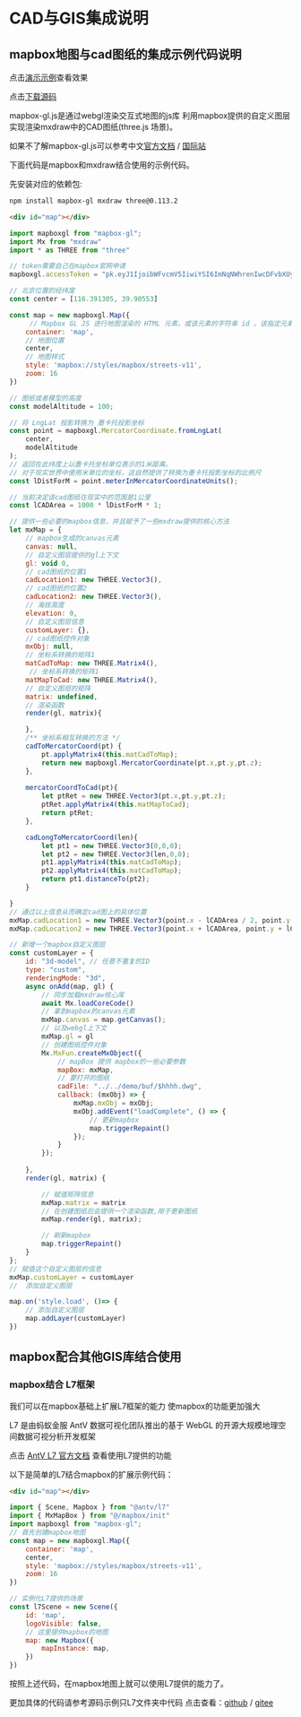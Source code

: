 # CAD与GIS集成说明


## mapbox地图与cad图纸的集成示例代码说明

点击[演示示例](https://www.mxdraw3d.com/sample/vuemapbox/?cmd=Mx_CADGISDemo&autoinit=n)查看效果

点击[下载源码]() 

mapbox-gl.js是通过webgl渲染交互式地图的js库 利用mapbox提供的自定义图层实现渲染mxdraw中的CAD图纸(three.js 场景)。

如果不了解mapbox-gl.js可以参考中文[官方文档](http://www.mapbox.cn/mapbox-gl-js/api/) / [国际站](https://www.mapbox.com/)

下面代码是mapbox和mxdraw结合使用的示例代码。

先安装对应的依赖包:

```sh
npm install mapbox-gl mxdraw three@0.113.2
```

``` html
<div id="map"></div>
```

``` js
import mapboxgl from "mapbox-gl";
import Mx from "mxdraw"
import * as THREE from "three"

// token需要自己在mapbox官网申请
mapboxgl.accessToken = "pk.eyJ1IjoibWFvcmV5IiwiYSI6ImNqNWhrenIwcDFvbXUyd3I2bTJxYzZ4em8ifQ.KHZIehQuWW9AsMaGtATdwA"

// 北京位置的经纬度
const center = [116.391305, 39.90553]

const map = new mapboxgl.Map({
     // Mapbox GL JS 进行地图渲染的 HTML 元素，或该元素的字符串 id 。该指定元素不能有子元素。
    container: 'map',
    // 地图位置
    center,
    // 地图样式
    style: 'mapbox://styles/mapbox/streets-v11',
    zoom: 16
})

// 图纸或者模型的高度
const modelAltitude = 100;

// 将 LngLat 投影转换为 墨卡托投影坐标
const point = mapboxgl.MercatorCoordinate.fromLngLat(
    center,
    modelAltitude
);
// 返回在此纬度上以墨卡托坐标单位表示的1米距离。
// 对于现实世界中使用米单位的坐标，这自然提供了转换为墨卡托投影坐标的比例尺
const lDistForM = point.meterInMercatorCoordinateUnits();

// 当前决定该cad图纸在现实中的范围是1公里
const lCADArea = 1000 * lDistForM * 1;

// 提供一些必要的mapbox信息，并且赋予了一些mxdraw提供的核心方法
let mxMap = {
    // mapbox生成的canvas元素
    canvas: null,
    // 自定义图层提供的gl上下文
    gl: void 0,
    // cad图纸的位置1
    cadLocation1: new THREE.Vector3(),
    // cad图纸的位置2
    cadLocation2: new THREE.Vector3(),
    // 海拔高度
    elevation: 0,
    // 自定义图层信息
    customLayer: {},
    // cad图纸控件对象
    mxObj: null,
    // 坐标系转换的矩阵1
    matCadToMap: new THREE.Matrix4(),
     // 坐标系转换的矩阵1
    matMapToCad: new THREE.Matrix4(),
    // 自定义图层的矩阵
    matrix: undefined,
    // 渲染函数
    render(gl, matrix){

    },
    /** 坐标系相互转换的方法 */ 
    cadToMercatorCoord(pt) {
        pt.applyMatrix4(this.matCadToMap);
        return new mapboxgl.MercatorCoordinate(pt.x,pt.y,pt.z); 
    },
    
    mercatorCoordToCad(pt){
        let ptRet = new THREE.Vector3(pt.x,pt.y,pt.z);
        ptRet.applyMatrix4(this.matMapToCad);
        return ptRet; 
    },

    cadLongToMercatorCoord(len){
        let pt1 = new THREE.Vector3(0,0,0);
        let pt2 = new THREE.Vector3(len,0,0);
        pt1.applyMatrix4(this.matCadToMap);
        pt2.applyMatrix4(this.matCadToMap);
        return pt1.distanceTo(pt2);
    }

}
// 通过以上信息从而确定cad图上的具体位置
mxMap.cadLocation1 = new THREE.Vector3(point.x - lCADArea / 2, point.y - lCADArea, point.z);
mxMap.cadLocation2 = new THREE.Vector3(point.x + lCADArea, point.y + lCADArea / 2, point.z);

// 新增一个mapbox自定义图层
const customLayer = {
    id: "3d-model", // 任意不重复的ID
    type: "custom",
    renderingMode: "3d",
    async onAdd(map, gl) {
        // 同步加载mxdraw核心库
        await Mx.loadCoreCode()
        // 拿到mapbox的canvas元素
        mxMap.canvas = map.getCanvas();
        // 以及webgl上下文
        mxMap.gl = gl
        // 创建图纸控件对象
        Mx.MxFun.createMxObject({
            // mapBox 提供 mapbox的一些必要参数
            mapBox: mxMap,
            // 要打开的图纸
            cadFile: "../../demo/buf/$hhhh.dwg",
            callback: (mxObj) => {
                mxMap.mxObj = mxObj;
                mxObj.addEvent("loadComplete", () => {
                    // 更新mapbox
                    map.triggerRepaint()
                });
            }
        }); 
  
    },
    render(gl, matrix) {

        // 赋值矩阵信息
        mxMap.matrix = matrix
        // 在创建图纸后会提供一个渲染函数,用于更新图纸
        mxMap.render(gl, matrix);

        // 刷新mapbox
        map.triggerRepaint()
    }
};
// 赋值这个自定义图层的信息
mxMap.customLayer = customLayer
//  添加自定义图层

map.on('style.load', ()=> {
    // 添加自定义图层
    map.addLayer(customLayer)
})
```

## mapbox配合其他GIS库结合使用

### mapbox结合 L7框架

我们可以在mapbox基础上扩展L7框架的能力 使mapbox的功能更加强大

L7 是由蚂蚁金服 AntV 数据可视化团队推出的基于 WebGL 的开源大规模地理空间数据可视分析开发框架

点击 [AntV L7 官方文档](https://antv-l7.gitee.io/zh/docs/api/l7) 查看使用L7提供的功能

以下是简单的L7结合mapbox的扩展示例代码：

```html
<div id="map"></div>
```

```js
import { Scene, Mapbox } from "@antv/l7"
import { MxMapBox } from "@/mapbox/init"
import mapboxgl from "mapbox-gl";
// 首先创建mapbox地图
const map = new mapboxgl.Map({
    container: 'map',
    center,
    style: 'mapbox://styles/mapbox/streets-v11',
    zoom: 16
})

// 实例化L7提供的场景
const l7Scene = new Scene({
    id: 'map',
    logoVisible: false,
    // 这里提供mapbox的地图
    map: new Mapbox({
        mapInstance: map,
    })
})
```

按照上述代码，在mapbox地图上就可以使用L7提供的能力了。

更加具体的代码请参考源码示例只L7文件夹中代码 点击查看：[github](https://github.com/mxcad/VueMapboxMxdraw/tree/main/src/L7) / [gitee](https://gitee.com/mxcadx/VueMapboxMxdraw/tree/main/src/L7)





